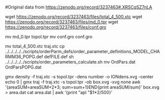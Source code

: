 #Original data from https://zenodo.org/record/3237463#.XRSCqSZ7nLA



wget  https://zenodo.org/record/3237463/files/total_4_500.xtc
wget  https://zenodo.org/record/3237463/files/md_0.tpr
wget  https://zenodo.org/record/3237463/files/conf.gro

mv  md_0.tpr topol.tpr
mv  conf.gro conf.gro

mv  total_4_500.xtc traj.xtc
cp  ../../../../../scripts/orderParm_defs/order_parameter_definitions_MODEL_CHARMM36_POPG.def defFILE.def
sh ../../../../../scripts/order_parameters_calculate.sh
mv OrdPars.dat OrdParsPOPG.dat

gmx density -f traj.xtc -s topol.tpr -dens number -o IONdens.xvg -center
echo 0 | gmx traj -f traj.xtc -s topol.tpr -ob box.xvg -xvg none
awk '{areaSUM=areaSUM+$2*$3; sum=sum+1}END{print areaSUM/sum}' box.xvg > area.dat
cat area.dat | awk '{print "apl  "$1*2/500}'
